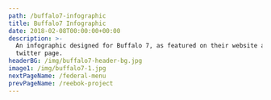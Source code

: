 ```yaml
---
path: /buffalo7-infographic
title: Buffalo7 Infographic
date: 2018-02-08T00:00:00+00:00
description: >-
  An infographic designed for Buffalo 7, as featured on their website and
  twitter page.
headerBG: /img/buffalo7-header-bg.jpg
image1: /img/buffalo7-1.jpg
nextPageName: /federal-menu
prevPageName: /reebok-project
---
```


